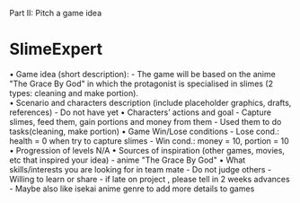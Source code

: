Part II: Pitch a game idea
# SlimeExpert
• Game idea (short description):
	- The game will be based on the anime "The Grace By God" in which the protagonist is 
	specialised in slimes (2 types: cleaning and make portion).  
• Scenario and characters description (include placeholder graphics, drafts, references)
	- Do not have yet
• Characters’ actions and goal
	- Capture slimes, feed them, gain portions and money from them 
	- Used them to do tasks(cleaning, make portion)
• Game Win/Lose conditions
	- Lose cond.: health = 0 when try to capture slimes 
	- Win cond.: money = 10, portion = 10
• Progression of levels
	N/A
• Sources of inspiration (other games, movies, etc that inspired your idea)
	- anime "The Grace By God"
• What skills/interests you are looking for in team mate
    - Do not judge others
	- Willing to learn or share
	- if late on project , please tell in 2 weeks advances
	- Maybe also like isekai anime genre to add more details to games
